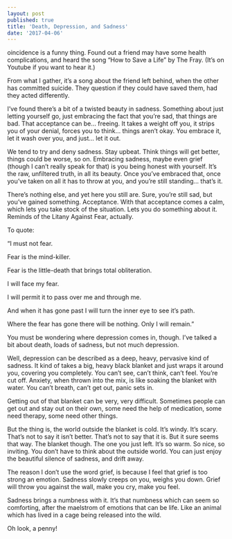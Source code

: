 ```yaml
---
layout: post
published: true
title: 'Death, Depression, and Sadness'
date: '2017-04-06'
---
```

oincidence is a funny thing. Found out a friend may have some health complications, and heard the song “How to Save a Life” by The Fray. (It’s on Youtube if you want to hear it.)

From what I gather, it’s a song about the friend left behind, when the other has committed suicide. They question if they could have saved them, had they acted differently.

I’ve found there’s a bit of a twisted beauty in sadness. Something about just letting yourself go, just embracing the fact that you’re sad, that things are bad. That acceptance can be… freeing. It takes a weight off you, it strips you of your denial, forces you to think… things aren’t okay. You embrace it, let it wash over you, and just… let it out.

We tend to try and deny sadness. Stay upbeat. Think things will get better, things could be worse, so on. Embracing sadness, maybe even grief (though I can’t really speak for that) is you being honest with yourself. It’s the raw, unfiltered truth, in all its beauty. Once you’ve embraced that, once you’ve taken on all it has to throw at you, and you’re still standing… that’s it.

There’s nothing else, and yet here you still are. Sure, you’re still sad, but you’ve gained something. Acceptance. With that acceptance comes a calm, which lets you take stock of the situation. Lets you do something about it. Reminds of the Litany Against Fear, actually.

To quote:

“I must not fear.

Fear is the mind-killer.

Fear is the little-death that brings total obliteration.

I will face my fear.

I will permit it to pass over me and through me.

And when it has gone past I will turn the inner eye to see it’s path.

Where the fear has gone there will be nothing. Only I will remain.”

You must be wondering where depression comes in, though. I’ve talked a bit about death, loads of sadness, but not much depression.

Well, depression can be described as a deep, heavy, pervasive kind of sadness. It kind of takes a big, heavy black blanket and just wraps it around you, covering you completely. You can’t see, can’t think, can’t feel. You’re cut off. Anxiety, when thrown into the mix, is like soaking the blanket with water. You can’t breath, can’t get out, panic sets in.

Getting out of that blanket can be very, very difficult. Sometimes people can get out and stay out on their own, some need the help of medication, some need therapy, some need other things.

But the thing is, the world outside the blanket is cold. It’s windy. It’s scary. That’s not to say it isn’t better. That’s not to say that it is. But it sure seems that way. The blanket though. The one you just left. It’s so warm. So nice, so inviting. You don’t have to think about the outside world. You can just enjoy the beautiful silence of sadness, and drift away.

The reason I don’t use the word grief, is because I feel that grief is too strong an emotion. Sadness slowly creeps on you, weighs you down. Grief will throw you against the wall, make you cry, make you feel.

Sadness brings a numbness with it. It’s that numbness which can seem so comforting, after the maelstrom of emotions that can be life. Like an animal which has lived in a cage being released into the wild.

Oh look, a penny!